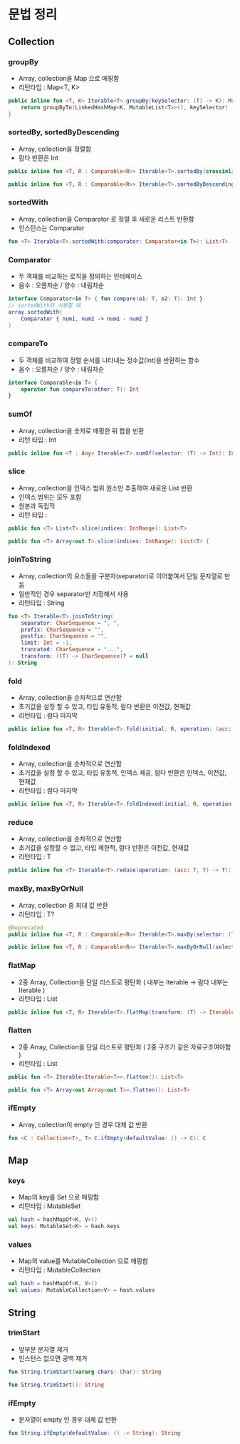 # 문법 정리

## Collection
### groupBy
- Array, collection을 Map 으로 매핑함
- 리턴타입 : Map<T, K>
  
```kotlin
public inline fun <T, K> Iterable<T>.groupBy(keySelector: (T) -> K): Map<K, List<T>> {
    return groupByTo(LinkedHashMap<K, MutableList<T>>(), keySelector)
}
```

### sortedBy, sortedByDescending
- Array, collection을 정렬함
- 람다 반환은 Int
```kotlin
public inline fun <T, R : Comparable<R>> Iterable<T>.sortedBy(crossinline selector: (T) -> R?): List<T>

public inline fun <T, R : Comparable<R>> Iterable<T>.sortedByDescending(crossinline selector: (T) -> R?): List<T>
```

### sortedWith
- Array, collection을 Comparator 로 정렬 후 새로운 리스트 반환함
- 인스턴스는 Comparator
```kotlin
fun <T> Iterable<T>.sortedWith(comparator: Comparator<in T>): List<T>
```

### Comparator
- 두 객체를 비교하는 로직을 정의하는 인터페이스
- 음수 : 오름차순 / 양수 : 내림차순
```kotlin
interface Comparator<in T> { fun compare(o1: T, o2: T): Int }
// sortedWith와 사용할 때
array.sortedWith(
    Comparator { num1, num2 -> num1 - num2 }
)
```

### compareTo
- 두 객체를 비교하여 정렬 순서를 나타내는 정수값(Int)을 반환하는 함수
- 음수 : 오름차순 / 양수 : 내림차순
```kotlin
interface Comparable<in T> {
    operator fun compareTo(other: T): Int
}
```

### sumOf
- Array, collection을 숫자로 매핑한 뒤 합을 반환
- 리턴 타입 : Int
```kotlin
public inline fun <T : Any> Iterable<T>.sumOf(selector: (T) -> Int): Int
```

### slice
- Array, collection을 인덱스 범위 원소만 추출하여 새로운 List 반환
- 인덱스 범위는 모두 포함
- 원본과 독립적
- 리턴 타입 : 
```kotlin
public fun <T> List<T>.slice(indices: IntRange): List<T>

public fun <T> Array<out T>.slice(indices: IntRange): List<T> {
```

### joinToString
- Array, collection의 요소들을 구분자(separator)로 이어붙여서 단일 문자열로 만듬
- 일반적인 경우 separator만 지정해서 사용
- 리턴타입 : String
```kotlin
fun <T> Iterable<T>.joinToString(
    separator: CharSequence = ", ",
    prefix: CharSequence = "",
    postfix: CharSequence = "",
    limit: Int = -1,
    truncated: CharSequence = "...",
    transform: ((T) -> CharSequence)? = null
): String
```
  
### fold
- Array, collection을 순차적으로 연산함
- 초기값을 설정 할 수 있고, 타입 유동적, 람다 반환은 이전값, 현재값
- 리턴타입 : 람다 마지막
```kotlin
public inline fun <T, R> Iterable<T>.fold(initial: R, operation: (acc: R, T) -> R): R
```

### foldIndexed
- Array, collection을 순차적으로 연산함
- 초기값을 설정 할 수 있고, 타입 유동적, 인덱스 제공, 람다 반환은 인덱스, 이전값, 현재값
- 리턴타입 : 람다 마지막
```kotlin
public inline fun <T, R> Iterable<T>.foldIndexed(initial: R, operation: (index: Int, acc: R, T) -> R): R
```

### reduce
- Array, collection을 순차적으로 연산함
- 초기값을 설정할 수 없고, 타입 제한적, 람다 반환은 이전값, 현재값
- 리턴타입 : T
```kotlin
public inline fun <T> Iterable<T>.reduce(operation: (acc: T, T) -> T): T
```

### maxBy, maxByOrNull
- Array, collection 중 최대 값 반환
- 리턴타입 : T?
```kotlin
@Deprecated
public inline fun <T, R : Comparable<R>> Iterable<T>.maxBy(selector: (T) -> R): T

public inline fun <T, R : Comparable<R>> Iterable<T>.maxByOrNull(selector: (T) -> R): T?

```

### flatMap
- 2중 Array, Collection을 단일 리스트로 평탄화 ( 내부는 Iterable<R> -> 람다 내부는 Iterable<R> )
- 리턴타입 : List<R>
```kotlin
public inline fun <T, R> Iterable<T>.flatMap(transform: (T) -> Iterable<R>): List<R>
```

### flatten
- 2중 Array, Collection을 단일 리스트로 평탄화 ( 2중 구조가 같은 자료구조여야함 )
- 리턴타입 : List<R>
```kotlin
public fun <T> Iterable<Iterable<T>>.flatten(): List<T>

public fun <T> Array<out Array<out T>>.flatten(): List<T>
```

### ifEmpty
- Array, collection이 empty 인 경우 대체 값 반환

```kotlin
fun <C : Collection<T>, T> C.ifEmpty(defaultValue: () -> C): C
```

## Map
### keys
- Map의 key를 Set 으로 매핑함
- 리턴타입 : MutableSet<K>
  
```kotlin
val hash = hashMapOf<K, V>()
val keys: MutableSet<K> = hash.keys
```


### values
- Map의 value를 MutableCollection 으로 매핑함
- 리턴타입 : MutableCollection<V>
  
```kotlin
val hash = hashMapOf<K, V>()
val values: MutableCollection<V> = hash.values
```


## String
### trimStart
- 앞부분 문자열 제거
- 인스턴스 없으면 공백 제거

```kotlin
fun String.trimStart(vararg chars: Char): String

fun String.trimStart(): String
```

### ifEmpty
- 문자열이 empty 인 경우 대체 값 반환

```kotlin
fun String.ifEmpty(defaultValue: () -> String): String
```
